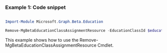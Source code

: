 ### Example 1: Code snippet

```powershell

Import-Module Microsoft.Graph.Beta.Education

Remove-MgBetaEducationClassAssignmentResource -EducationClassId $educationClassId -EducationAssignmentId $educationAssignmentId -EducationAssignmentResourceId $educationAssignmentResourceId

```
This example shows how to use the Remove-MgBetaEducationClassAssignmentResource Cmdlet.

